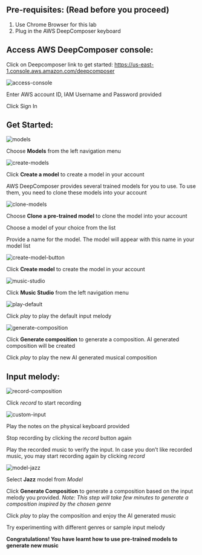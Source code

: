 ## Pre-requisites: (Read before you proceed)
1. Use Chrome Browser for this lab 
2. Plug in the AWS DeepComposer keyboard 

## Access AWS DeepComposer console:

Click on Deepcomposer link to get started: https://us-east-1.console.aws.amazon.com/deepcomposer

![access-console](images/lab1-access-console.png)

Enter AWS account ID, IAM Username and Password provided 

Click Sign In

## Get Started:
![models](images/models.jpg)

Choose **Models** from the left navigation menu

![create-models](images/create-models.jpg)

Click **Create a model** to create a model in your account

AWS DeepComposer provides several trained models for you to use. To use them, you need to clone these models into your account

![clone-models](images/clone-models.jpg)

Choose **Clone a pre-trained model** to clone the model into your account

Choose a model of your choice from the list

Provide a name for the model. The model will appear with this name in your model list

![create-model-button](images/create-model-button.jpg)

Click **Create model** to create the model in your account

![music-studio](images/music-studio.jpg)

Click **Music Studio** from the left navigation menu

![play-default](images/lab1-play-default.PNG)

Click *play* to play the default input melody

![generate-composition](images/lab1-generate-composition.PNG)

Click **Generate composition** to generate a composition. AI generated composition will be created

Click *play* to play the new AI generated musical composition

## Input melody:

![record-composition](images/lab1-record.PNG)

Click *record* to start recording

![custom-input](images/lab1-custom-music.png)

Play the notes on the physical keyboard provided

Stop recording by clicking the *record* button again

Play the recorded music to verify the input. In case you don’t like recorded music, you may start recording again by clicking *record*

![model-jazz](images/lab1-model-default.PNG)

Select **Jazz** model from *Model*

Click **Generate Composition** to generate a composition based on the input melody you provided. *Note: This step will take few minutes to generate a composition inspired by the chosen genre*

Click *play* to play the composition and enjoy the AI generated music

Try experimenting with different genres or sample input melody

**Congratulations! You have learnt how to use pre-trained models to generate new music**
